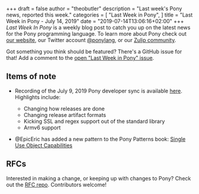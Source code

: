 +++
draft = false
author = "theobutler"
description = "Last week's Pony news, reported this week."
categories = [
    "Last Week in Pony",
]
title = "Last Week in Pony - July 14, 2019"
date = "2019-07-14T13:06:16+02:00"
+++
_Last Week In Pony_ is a weekly blog post to catch you up on the latest news for the Pony programming language. To learn more about Pony check out [our website](https://ponylang.io), our Twitter account [@ponylang](https://twitter.com/ponylang), or our [Zulip community](https://ponylang.zulipchat.com).

Got something you think should be featured? There's a GitHub issue for that! Add a comment to the [open "Last Week in Pony" issue](https://github.com/ponylang/ponylang.github.io/issues?q=is%3Aissue+is%3Aopen+label%3Alast-week-in-pony).
<!--more-->

## Items of note

- Recording of the July 9, 2019 Pony developer sync is available [here](https://sync-recordings.ponylang.io/r/2019_07_09.m4a). Highlights include:
    - Changing how releases are done
    - Changing release artifact formats
    - Kicking SSL and regex support out of the standard library
    - Armv6 support

- @EpicEric has added a new pattern to the Pony Patterns book: [Single Use Object Capabilities](https://patterns.ponylang.io/object-capabilities/single-use.html)

## RFCs

Interested in making a change, or keeping up with changes to Pony? Check out the [RFC repo](https://github.com/ponylang/rfcs). Contributors welcome!
